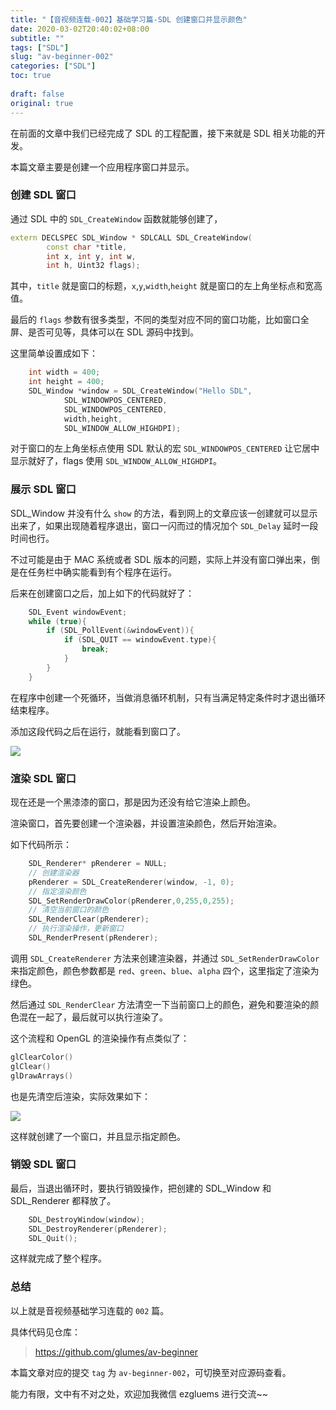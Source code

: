 ```yaml
---
title: "【音视频连载-002】基础学习篇-SDL 创建窗口并显示颜色"
date: 2020-03-02T20:40:02+08:00
subtitle: ""
tags: ["SDL"]
slug: "av-beginner-002"
categories: ["SDL"]
toc: true
 
draft: false
original: true
---
```


在前面的文章中我们已经完成了 SDL 的工程配置，接下来就是 SDL 相关功能的开发。

本篇文章主要是创建一个应用程序窗口并显示。

<!--more-->

### 创建 SDL 窗口

通过 SDL 中的 `SDL_CreateWindow` 函数就能够创建了，

```cpp
extern DECLSPEC SDL_Window * SDLCALL SDL_CreateWindow(
        const char *title,
        int x, int y, int w,
        int h, Uint32 flags);
```

其中，`title` 就是窗口的标题，`x`,`y`,`width`,`height` 就是窗口的左上角坐标点和宽高值。

最后的 `flags` 参数有很多类型，不同的类型对应不同的窗口功能，比如窗口全屏、是否可见等，具体可以在 SDL 源码中找到。

这里简单设置成如下：

```cpp
    int width = 400;
    int height = 400;
    SDL_Window *window = SDL_CreateWindow("Hello SDL",
            SDL_WINDOWPOS_CENTERED,
            SDL_WINDOWPOS_CENTERED,
            width,height,
            SDL_WINDOW_ALLOW_HIGHDPI);
```

对于窗口的左上角坐标点使用 SDL 默认的宏 `SDL_WINDOWPOS_CENTERED` 让它居中显示就好了，flags 使用 `SDL_WINDOW_ALLOW_HIGHDPI`。


### 展示 SDL 窗口

SDL_Window 并没有什么 `show` 的方法，看到网上的文章应该一创建就可以显示出来了，如果出现随着程序退出，窗口一闪而过的情况加个 `SDL_Delay` 延时一段时间也行。

不过可能是由于 MAC 系统或者 SDL 版本的问题，实际上并没有窗口弹出来，倒是在任务栏中确实能看到有个程序在运行。

后来在创建窗口之后，加上如下的代码就好了：

```cpp
    SDL_Event windowEvent;
    while (true){
        if (SDL_PollEvent(&windowEvent)){
            if (SDL_QUIT == windowEvent.type){
                break;
            }
        }
    }
```

在程序中创建一个死循环，当做消息循环机制，只有当满足特定条件时才退出循环结束程序。

添加这段代码之后在运行，就能看到窗口了。

![](https://images.xiaozhuanlan.com/photo/2020/1d025b77a1530eedbf0782e26e233bf6.png)

### 渲染 SDL 窗口

现在还是一个黑漆漆的窗口，那是因为还没有给它渲染上颜色。

渲染窗口，首先要创建一个渲染器，并设置渲染颜色，然后开始渲染。

如下代码所示：

```cpp
    SDL_Renderer* pRenderer = NULL;
    // 创建渲染器
    pRenderer = SDL_CreateRenderer(window, -1, 0);
    // 指定渲染颜色
    SDL_SetRenderDrawColor(pRenderer,0,255,0,255);
    // 清空当前窗口的颜色
    SDL_RenderClear(pRenderer);
    // 执行渲染操作，更新窗口
    SDL_RenderPresent(pRenderer);
```

调用 `SDL_CreateRenderer` 方法来创建渲染器，并通过 `SDL_SetRenderDrawColor` 来指定颜色，颜色参数都是 `red`、`green`、`blue`、`alpha` 四个，这里指定了渲染为绿色。

然后通过 `SDL_RenderClear` 方法清空一下当前窗口上的颜色，避免和要渲染的颜色混在一起了，最后就可以执行渲染了。

这个流程和 OpenGL 的渲染操作有点类似了：

```cpp
glClearColor()
glClear()
glDrawArrays() 
```

也是先清空后渲染，实际效果如下：

![](https://images.xiaozhuanlan.com/photo/2020/26c7c7f2bd4a2135d668ff898352fd3f.png)

这样就创建了一个窗口，并且显示指定颜色。

### 销毁 SDL 窗口

最后，当退出循环时，要执行销毁操作，把创建的 SDL_Window 和 SDL_Renderer 都释放了。

```cpp
    SDL_DestroyWindow(window);
    SDL_DestroyRenderer(pRenderer);
    SDL_Quit();
```

这样就完成了整个程序。

### 总结

以上就是音视频基础学习连载的 `002` 篇。

具体代码见仓库：

> https://github.com/glumes/av-beginner

本篇文章对应的提交 `tag` 为 `av-beginner-002`，可切换至对应源码查看。

能力有限，文中有不对之处，欢迎加我微信 ezgluems 进行交流~~